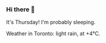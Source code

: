 ### Hi there :wave:

It's Thursday! I'm probably sleeping.

Weather in Toronto: light rain, at +4°C.
